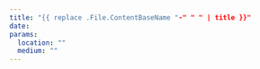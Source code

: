 ```yaml
---
title: "{{ replace .File.ContentBaseName "-" " " | title }}"
date: 
params:
  location: ""
  medium: ""
---
```

